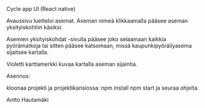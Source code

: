 Cycle app UI (React native)

Avaussivu luetteloi asemat.
Aseman nimeä klikkaamalla pääsee aseman yksityiskohtiin käsiksi.

Asemien yksityiskohdat -sivulla pääsee joko selaamaan kaikkia pyörämatkoja tai sitten pääsee
katsomaan, missä kaupunkipyöräilyasema sijaitsee kartalla. 

Violetti karttamerkki kuvaa kartalla aseman sijaintia.

Asennus:

kloonaa projekti ja projektikansiossa:
npm install
npm  start ja seuraa ohjeita.


Antto Hautamäki

